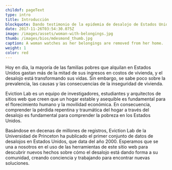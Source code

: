 ```yaml
---
childof: pageText
type: intro
title: Introducción
blockquote: Dando testimonio de la epidemia de desalojo de Estados Unidos.
date: 2017-11-26T03:54:30.075Z
image: /images/assets/woman-with-belongings.jpg
thumb: /images/bios/mdesmond_thumb.jpg
caption: A woman watches as her belongings are removed from her home.
weight: 1
color: red
---
```

Hoy en día, la mayoría de las familias pobres que alquilan en Estados Unidos gastan más de la mitad de sus ingresos en costos de vivienda, y el desalojo está transformando sus vidas. Sin embargo, se sabe poco sobre la prevalencia, las causas y las consecuencias de la inseguridad de vivienda.

Eviction Lab es un equipo de investigadores, estudiantes y arquitectos de sitios web que creen que un hogar estable y asequible es fundamental para el florecimiento humano y la movilidad económica. En consecuencia, comprender la pérdida repentina y traumática del hogar a través del desalojo es fundamental para comprender la pobreza en los Estados Unidos.

Basándose en decenas de millones de registros, Eviction Lab de la Universidad de Princeton ha publicado el primer conjunto de datos de desalojos en Estados Unidos, que data del año 2000. Esperamos que se una a nosotros en el uso de las herramientas de este sitio web para descubrir nuevos hechos sobre cómo el desalojo está dando forma a su comunidad, creando conciencia y trabajando para encontrar nuevas soluciones.
